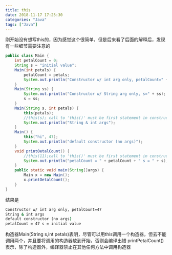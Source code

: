 ```yaml
---
title: this
date: 2018-11-17 17:25:30
categories: "Java"
tags: ["Java"]
---
```

刚开始没有想写this的，因为感觉这个很简单，但是后来看了后面的解释后，发现有一些细节需要注意的
```java
public class Main {
    int petalCount = 0;
    String s = "initial value";
    Main(int petals) {
        petalCount = petals;
        System.out.println("Constructor w/ int arg only, petalCount=" + petalCount);
    }
    Main(String ss) {
        System.out.println("Constructor w/ String arg only, s=" + ss);
        s = ss;
    }
    Main(String s, int petals) {
        this(petals);
        //this(s); call to 'this()' must be first statement in constructor body this.s = s;
        System.out.println("String & int args");
    }
    Main() {
        this("hi", 47);
        System.out.println("default constructor (no args)");
    }
    void printOetalCount() {        
        //this(11);call to 'this()' must be first statement in constructor body
        System.out.println("petalCount = " + petalCount + " s = " + s);
    }
    public static void main(String[]args) {
        Main x = new Main();
        x.printOetalCount();
    }
}
```
结果是

```cmd
Constructor w/ int arg only, petalCount=47
String & int args
default constructor (no args)
petalCount = 47 s = initial value
```
构造器Main(String s,int petals)表明，尽管可以用this调用一个构造器，但去不能调用两个，并且要将调用的构造器放到开始，否则会编译出错
printPetalCount()表示，除了构造器外，编译器禁止在其他任何方法中调用构造器